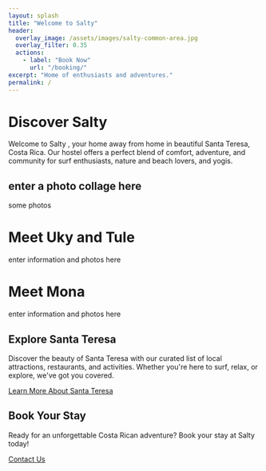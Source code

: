 ```yaml
---
layout: splash
title: "Welcome to Salty"
header:
  overlay_image: /assets/images/salty-common-area.jpg
  overlay_filter: 0.35
  actions:
    - label: "Book Now"
      url: "/booking/"
excerpt: "Home of enthusiasts and adventures."
permalink: /
---
```


# Discover Salty

Welcome to Salty , your home away from home in beautiful Santa Teresa, Costa Rica. Our hostel offers a perfect blend of comfort, adventure, and community for surf enthusiasts, nature and beach lovers, and yogis.

## enter a photo collage here
some photos 

# Meet Uky and Tule 

enter information and photos here 

# Meet Mona

enter information and photos here 

## Explore Santa Teresa

Discover the beauty of Santa Teresa with our curated list of local attractions, restaurants, and activities. Whether you're here to surf, relax, or explore, we've got you covered.

[Learn More About Santa Teresa](https://www.santateresainformation.com)

## Book Your Stay

Ready for an unforgettable Costa Rican adventure? Book your stay at Salty today!

[Contact Us](/booking/)